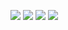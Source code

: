 ![](assets/20240719_142700.jpg)
![](assets/20240719_135129.jpg)
![](assets/20240719_135224.jpg)
![](assets/20240719_135254.jpg)
